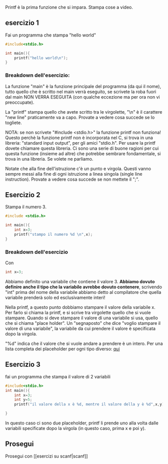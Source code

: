 Printf è la prima funzione che si impara.
Stampa cose a video.

## esercizio 1

Fai un programma che stampa "hello world"

```C
#include<stdio.h>

int main(){
	printf("hello world\n");
}
```
### Breakdown dell'esercizio:
La funzione "main" è la funzione principale del programma (da qui il nome), tutto quello che è scritto nel main verrà eseguito, se scrivete la roba fuori dal main NON VERRA ESEGUITA (con qualche eccezione ma per ora non vi preoccupate).

La "printf" stampa quello che avete scritto tra le virgolette, "\n" è il carattere "new line" praticamente va a capo. Provate a vedere cosa succede se lo togliete.

NOTA: se non scrivete "#include <stdio.h>" la funzione printf non funziona! Questo perchè la funzione printf non è incorporata nel C, si trova in una libreria: "standard input output", per gli amici "stdio.h". Per usare la printf dovete chiamare questa libreria. Ci sono una serie di buone ragioni per cui questa funzione (insieme ad altre) che potrebbe sembrare fondamentale, si trova in una libreria. Se volete ne parliamo.

Notate che alla fine dell'istruzione c'è un punto e virgola. Questi vanno sempre messi alla fine di ogni istruzione a linea singola (single line instruction). Provate a vedere cosa succede se non mettete il ";".

## Esercizio 2
Stampa il numero 3.

```C
#include <stdio.h>

int main(){
	int x=3;
	printf("stampo il numero %d \n",x);
}
```
### Breakdown dell'esercizio

Con 
```C
int x=3; 
```

Abbiamo definito una variabile che contiene il valore 3.
**Abbiamo dovuto definire anche il tipo che la variabile avrebbe dovuto contenere**, scrivendo "int" prima del nome della variabile abbiamo detto al compilatore che quella variabile prenderà solo ed esclusivamente interi!

Nella printf, a questo punto dobbiamo stampare il valore della variabile x.
Per farlo si chiama la printf, e si scrive tra virgolette quello che si vuole stampare. Quando si deve stampare il valore di una variabile si usa, quello che si chiama "place holder". Un "segnaposto" che dice "voglio stampare il valore di una variabile", la variabile da cui prendere il valore è specificata dopo la virgola.

"%d" indica che il valore che si vuole andare a prendere è un intero. Per una lista completa dei placeholder per ogni tipo diverso: [qui](https://3.bp.blogspot.com/-T1okIavu_qI/VaXFdw8rxEI/AAAAAAAABIQ/cSzRjyObjBk/s1600/ph2.png)
## Esercizio 3
fai un programma che stampa il valore di 2 variabili
```C
#include<stdio.h>
int main(){
	int x=3;
	int y=5;
	printf("il valore della x è %d, mentre il valore della y è %d",x,y);

}
```
In questo caso ci sono due placeholder, printf li prende uno alla volta dalle variabili specificate dopo la virgola (in questo caso, prima x e poi y).

## Prosegui 
Prosegui con [[esercizi su scanf|scanf]]

